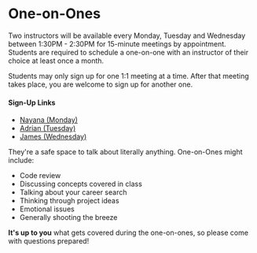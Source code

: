 # One-on-Ones

Two instructors will be available every Monday, Tuesday and Wednesday between 1:30PM - 2:30PM for 15-minute meetings by appointment. Students are required to schedule a one-on-one with an instructor of their choice at least once a month.

Students may only sign up for one 1:1 meeting at a time. After that meeting takes place, you are welcome to sign up for another one.

#### Sign-Up Links
- [Nayana (Monday)](https://calendar.google.com/calendar/selfsched?sstoken=UU4tenFVdExlLWlKfGRlZmF1bHR8NzNhM2MyNTIzNTU1NzU4OTkzMDg5NDQ0ZTk2YWVhODA)
- [Adrian (Tuesday)](https://calendar.google.com/calendar/selfsched?sstoken=UUN2RE1UVmZqZGJafGRlZmF1bHR8YTkzYWIyOWE3OTZhY2JjMDU1NTM1NGNiYzAzODMxNzA)
- [James (Wednesday)](https://calendar.google.com/calendar/selfsched?sstoken=UUFPVktPMnkzNjBUfGRlZmF1bHR8YTE1ZTUzMzZkYmEyY2EwNzUwOTNjM2I5OTI4YWFlM2Q)

They're a safe space to talk about literally anything. One-on-Ones might include:
- Code review
- Discussing concepts covered in class
- Talking about your career search
- Thinking through project ideas
- Emotional issues
- Generally shooting the breeze

**It's up to you** what gets covered during the one-on-ones, so please come with questions prepared!
